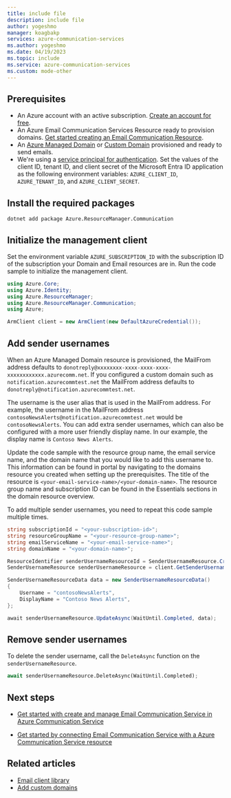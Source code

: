 ```yaml
---
title: include file
description: include file
author: yogeshmo
manager: koagbakp
services: azure-communication-services
ms.author: yogeshmo
ms.date: 04/19/2023
ms.topic: include
ms.service: azure-communication-services
ms.custom: mode-other
---
```


## Prerequisites

- An Azure account with an active subscription. [Create an account for free](https://azure.microsoft.com/pricing/purchase-options/azure-account?cid=msft_learn).
- An Azure Email Communication Services Resource ready to provision domains. [Get started creating an Email Communication Resource](../create-email-communication-resource.md).
- An [Azure Managed Domain](../add-azure-managed-domains.md) or [Custom Domain](../add-custom-verified-domains.md) provisioned and ready to send emails.
- We're using a [service principal for authentication](/entra/identity-platform/howto-create-service-principal-portal). Set the values of the client ID, tenant ID, and client secret of the Microsoft Entra ID application as the following environment variables: `AZURE_CLIENT_ID`, `AZURE_TENANT_ID`, and `AZURE_CLIENT_SECRET`.

## Install the required packages

```console
dotnet add package Azure.ResourceManager.Communication
```

## Initialize the management client

Set the environment variable `AZURE_SUBSCRIPTION_ID` with the subscription ID of the subscription your Domain and Email resources are in. Run the code sample to initialize the management client.

```csharp
using Azure.Core;
using Azure.Identity;
using Azure.ResourceManager;
using Azure.ResourceManager.Communication;
using Azure;

ArmClient client = new ArmClient(new DefaultAzureCredential());
```

## Add sender usernames

When an Azure Managed Domain resource is provisioned, the MailFrom address defaults to `donotreply@xxxxxxxx-xxxx-xxxx-xxxx-xxxxxxxxxxxx.azurecomm.net`. If you configured a custom domain such as `notification.azurecommtest.net` the MailFrom address defaults to `donotreply@notification.azurecommtest.net`. 

The username is the user alias that is used in the MailFrom address. For example, the username in the MailFrom address `contosoNewsAlerts@notification.azurecommtest.net` would be `contosoNewsAlerts`. You can add extra sender usernames, which can also be configured with a more user friendly display name. In our example, the display name is `Contoso News Alerts`.

Update the code sample with the resource group name, the email service name, and the domain name that you would like to add this username to. This information can be found in portal by navigating to the domains resource you created when setting up the prerequisites. The title of the resource is `<your-email-service-name>/<your-domain-name>`. The resource group name and subscription ID can be found in the Essentials sections in the domain resource overview.

To add multiple sender usernames, you need to repeat this code sample multiple times.

```csharp
string subscriptionId = "<your-subscription-id>";
string resourceGroupName = "<your-resource-group-name>";
string emailServiceName = "<your-email-service-name>";
string domainName = "<your-domain-name>";

ResourceIdentifier senderUsernameResourceId = SenderUsernameResource.CreateResourceIdentifier(subscriptionId, resourceGroupName, emailServiceName, domainName, "contosoNewsAlerts");
SenderUsernameResource senderUsernameResource = client.GetSenderUsernameResource(senderUsernameResourceId);

SenderUsernameResourceData data = new SenderUsernameResourceData()
{
    Username = "contosoNewsAlerts",
    DisplayName = "Contoso News Alerts",
};

await senderUsernameResource.UpdateAsync(WaitUntil.Completed, data);
```

## Remove sender usernames

To delete the sender username, call the `DeleteAsync` function on the `senderUsernameResource`.

```python
await senderUsernameResource.DeleteAsync(WaitUntil.Completed);
```

## Next steps

* [Get started with create and manage Email Communication Service in Azure Communication Service](../create-email-communication-resource.md)

* [Get started by connecting Email Communication Service with a Azure Communication Service resource](../connect-email-communication-resource.md)

## Related articles

- [Email client library](../../../concepts/email/sdk-features.md)
- [Add custom domains](../add-custom-verified-domains.md)
